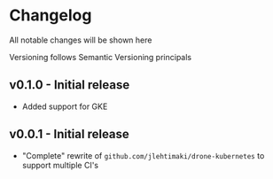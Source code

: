 # Changelog

All notable changes will be shown here

Versioning follows Semantic Versioning principals

## v0.1.0 - Initial release
- Added support for GKE

## v0.0.1 - Initial release
- "Complete" rewrite of `github.com/jlehtimaki/drone-kubernetes` to support multiple CI's